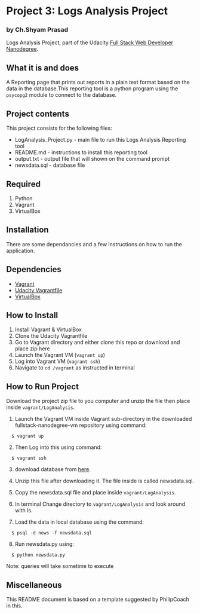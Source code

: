 # Project 3: Logs Analysis Project
### by Ch.Shyam Prasad

Logs Analysis Project, part of the Udacity [Full Stack Web Developer
Nanodegree](https://www.udacity.com/course/full-stack-web-developer-nanodegree--nd004).

## What it is and does

A Reporting page that prints out reports in a plain text format based on the data in the database.This reporting tool is a python program using the `psycopg2` module to connect to the database.

## Project contents

This project consists for the following files:

* LogAnalysis_Project.py - main file to run this Logs Analysis Reporting tool
* README.md - instructions to install this reporting tool
* output.txt - output file that will shown on the command prompt
* newsdata.sql - database file

## Required

1. Python
2. Vagrant
3. VirtualBox

## Installation

There are some dependancies and a few instructions on how to run the application.

## Dependencies

- [Vagrant](https://www.vagrantup.com/)
- [Udacity Vagrantfile](https://github.com/udacity/fullstack-nanodegree-vm)
- [VirtualBox](https://www.virtualbox.org/wiki/Downloads)

## How to Install
1. Install Vagrant & VirtualBox
2. Clone the Udacity Vagrantfile
3. Go to Vagrant directory and either clone this repo or download and place zip here
3. Launch the Vagrant VM (`vagrant up`)
4. Log into Vagrant VM (`vagrant ssh`)
5. Navigate to `cd /vagrant` as instructed in terminal

## How to Run Project

Download the project zip file to you computer and unzip the file then place inside `vagrant/LogAnalysis`.

  1. Launch the Vagrant VM inside Vagrant sub-directory in the downloaded fullstack-nanodegree-vm repository using command:
  
  ```
    $ vagrant up
  ```
  2. Then Log into this using command:
  
  ```
    $ vagrant ssh
  ```
  3. download database from [here](https://d17h27t6h515a5.cloudfront.net/topher/2016/August/57b5f748_newsdata/newsdata.zip).

  4. Unzip this file after downloading it. The file inside is called newsdata.sql.

  5. Copy the newsdata.sql file and place inside `vagrant/LogAnalysis`.

  6. In terminal Change directory to `vagrant/LogAnalysis` and look around with ls.

  7. Load the data in local database using the command:

  ```
    $ psql -d news -f newsdata.sql
  ```
   8. Run newsdata.py using:
  ```
    $ python newsdata.py
  ```
  Note: queries will take sometime to execute 


## Miscellaneous

This README document is based on a template suggested by PhilipCoach in this.


